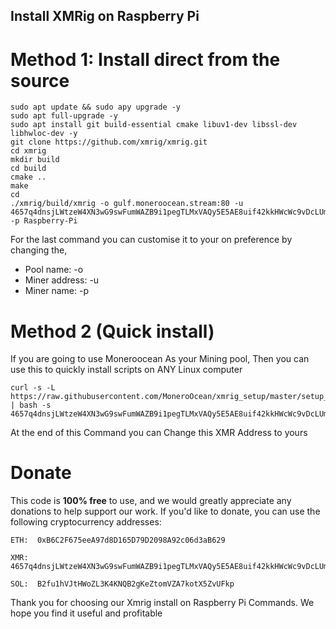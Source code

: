 ## Install XMRig on Raspberry Pi

# Method 1: Install direct from the source


    sudo apt update && sudo apy upgrade -y
    sudo apt full-upgrade -y
    sudo apt install git build-essential cmake libuv1-dev libssl-dev libhwloc-dev -y
    git clone https://github.com/xmrig/xmrig.git
    cd xmrig
    mkdir build
    cd build
    cmake ..
    make
    cd
    ./xmrig/build/xmrig -o gulf.moneroocean.stream:80 -u 4657q4dnsjLWtzeW4XN3wG9swFumWAZB9i1pegTLMxVAQy5E5AE8uif42kkHWcWc9vDcLUmzeCf3pV7mmrJQQqqe84dtASi -p Raspberry-Pi
  
  
For the last command you can customise it to your on preference by changing the,

<ul>
  <li>Pool name: -o</li>
  <li>Miner address: -u</li>
  <li>Miner name: -p</li>
</ul>

# Method 2 (Quick install)

If you are going to use Moneroocean As your Mining pool, Then you can use this to quickly install scripts on ANY Linux computer


    curl -s -L https://raw.githubusercontent.com/MoneroOcean/xmrig_setup/master/setup_moneroocean_miner.sh | bash -s 4657q4dnsjLWtzeW4XN3wG9swFumWAZB9i1pegTLMxVAQy5E5AE8uif42kkHWcWc9vDcLUmzeCf3pV7mmrJQQqqe84dtASi
    
At the end of this Command you can Change this XMR Address to yours


#  Donate
    
    
This code is **100% free** to use, and we would greatly appreciate any donations to help support our work. If you'd like to donate, you can use the following cryptocurrency addresses:


    ETH:  0xB6C2F675eeA97d8D165D79D2098A92c06d3aB629

    XMR:  4657q4dnsjLWtzeW4XN3wG9swFumWAZB9i1pegTLMxVAQy5E5AE8uif42kkHWcWc9vDcLUmzeCf3pV7mmrJQQqqe84dtASi

    SOL:  B2fu1hVJtHWoZL3K4KNQB2gKeZtomVZA7kotX5ZvUFkp


Thank you for choosing our Xmrig install on Raspberry Pi Commands. We hope you find it useful and profitable

